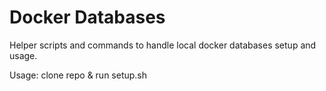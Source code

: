 # Docker Databases

Helper scripts and commands to handle local docker databases setup and usage.

Usage: clone repo & run setup.sh